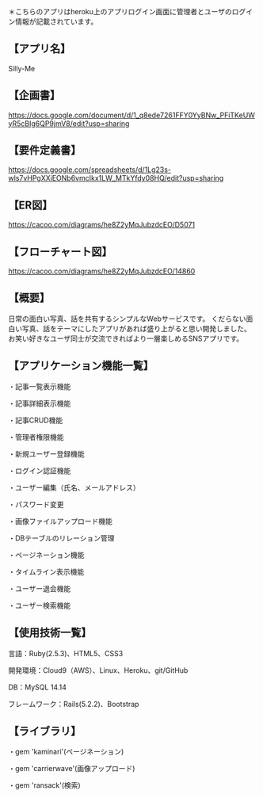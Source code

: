 ＊こちらのアプリはheroku上のアプリログイン画面に管理者とユーザのログイン情報が記載されています。

## 【アプリ名】
Silly-Me
## 【企画書】
https://docs.google.com/document/d/1_q8ede7261FFY0YyBNw_PFiTKeUWyR5cBIg6QP9jmV8/edit?usp=sharing

## 【要件定義書】
https://docs.google.com/spreadsheets/d/1Lg23s-wls7vHPgXXiEONb6vmcIkx1LW_MTkYfdy08HQ/edit?usp=sharing

## 【ER図】
https://cacoo.com/diagrams/he8Z2yMqJubzdcEO/D5071

## 【フローチャート図】
https://cacoo.com/diagrams/he8Z2yMqJubzdcEO/14860

## 【概要】
日常の面白い写真、話を共有するシンプルなWebサービスです。
くだらない面白い写真、話をテーマにしたアプリがあれば盛り上がると思い開発しました。
お笑い好きなユーザ同士が交流できればより一層楽しめるSNSアプリです。

## 【アプリケーション機能一覧】
・記事一覧表示機能

・記事詳細表示機能

・記事CRUD機能

・管理者権限機能

・新規ユーザー登録機能

・ログイン認証機能

・ユーザー編集（氏名、メールアドレス）

・パスワード変更

・画像ファイルアップロード機能

・DBテーブルのリレーション管理

・ページネーション機能

・タイムライン表示機能

・ユーザー退会機能

・ユーザー検索機能

## 【使用技術一覧】
言語：Ruby(2.5.3)、HTML5、CSS3

開発環境：Cloud9（AWS）、Linux、Heroku、git/GitHub

DB：MySQL 14.14

フレームワーク：Rails(5.2.2)、Bootstrap

## 【ライブラリ】

・gem 'kaminari'(ページネーション)

・gem 'carrierwave'(画像アップロード)

・gem 'ransack'(検索)
